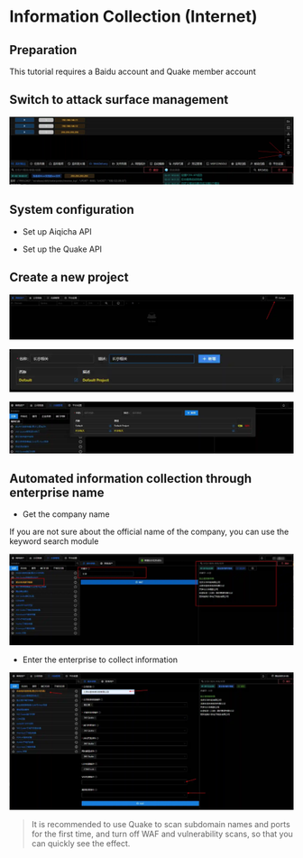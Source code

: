 # Information Collection (Internet)

## Preparation

This tutorial requires a Baidu account and Quake member account

## Switch to attack surface management

![1706772083005-b617040c-05eb-4bdc-8cc6-0eb298a6e32d.webp](./img/ROAxNQXLwuO2t5Ln/1706772083005-b617040c-05eb-4bdc-8cc6-0eb298a6e32d-948862.webp)

## System configuration

+ Set up Aiqicha API

+ Set up the Quake API

## Create a new project

![1706753723373-28839eee-d1ff-4bc0-af39-775c24239459.webp](./img/ROAxNQXLwuO2t5Ln/1706753723373-28839eee-d1ff-4bc0-af39-775c24239459-330255.webp)

![1706753743859-ff0a0944-f22b-4425-aec1-b876eb2896f7.webp](./img/ROAxNQXLwuO2t5Ln/1706753743859-ff0a0944-f22b-4425-aec1-b876eb2896f7-245692.webp)

![1706753788733-8e1d0ae4-b134-4184-b241-384f2e0579a9.webp](./img/ROAxNQXLwuO2t5Ln/1706753788733-8e1d0ae4-b134-4184-b241-384f2e0579a9-335732.webp)

## Automated information collection through enterprise name

+ Get the company name

If you are not sure about the official name of the company, you can use the keyword search module

![1706604748308-b6073f4b-91d1-4de8-ae8c-8428212ccbf6.webp](./img/ROAxNQXLwuO2t5Ln/1706604748308-b6073f4b-91d1-4de8-ae8c-8428212ccbf6-318423.webp)

+ Enter the enterprise to collect information

![1706604839643-4434dcac-68e8-4fa3-958a-c5831a4f49a8.webp](./img/ROAxNQXLwuO2t5Ln/1706604839643-4434dcac-68e8-4fa3-958a-c5831a4f49a8-480553.webp)

> It is recommended to use Quake to scan subdomain names and ports for the first time, and turn off WAF and vulnerability scans, so that you can quickly see the effect.


